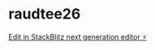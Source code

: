 # raudtee26

[Edit in StackBlitz next generation editor ⚡️](https://stackblitz.com/~/github.com/kvartiil/raudtee26)